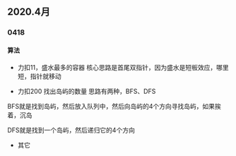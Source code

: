 ## 2020.4月

### 0418

#### 算法

- 力扣11，盛水最多的容器
核心思路是首尾双指针，因为盛水是短板效应，哪里短，指针就移动

- 力扣200 找出岛屿的数量
思路有两种，BFS、DFS

BFS就是找到岛屿，然后放入队列中，然后向岛屿的4个方向寻找岛屿，如果挨着，沉岛

DFS就是找到一个岛屿，然后递归它的4个方向

- 其它